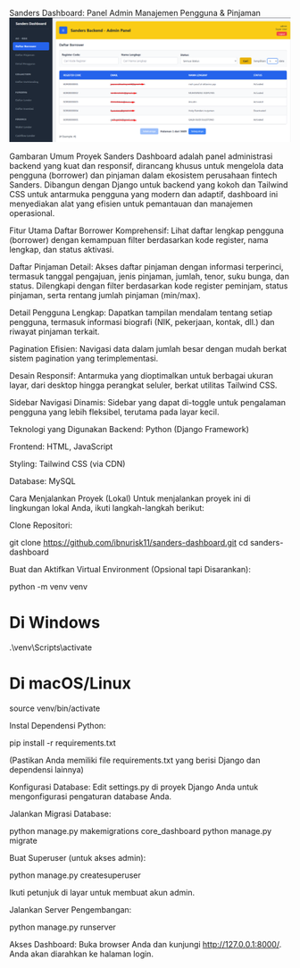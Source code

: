 Sanders Dashboard: Panel Admin Manajemen Pengguna & Pinjaman
![alt text](image-1.png)

Gambaran Umum Proyek
Sanders Dashboard adalah panel administrasi backend yang kuat dan responsif, dirancang khusus untuk mengelola data pengguna (borrower) dan pinjaman dalam ekosistem perusahaan fintech Sanders. Dibangun dengan Django untuk backend yang kokoh dan Tailwind CSS untuk antarmuka pengguna yang modern dan adaptif, dashboard ini menyediakan alat yang efisien untuk pemantauan dan manajemen operasional.

Fitur Utama
Daftar Borrower Komprehensif: Lihat daftar lengkap pengguna (borrower) dengan kemampuan filter berdasarkan kode register, nama lengkap, dan status aktivasi.

Daftar Pinjaman Detail: Akses daftar pinjaman dengan informasi terperinci, termasuk tanggal pengajuan, jenis pinjaman, jumlah, tenor, suku bunga, dan status. Dilengkapi dengan filter berdasarkan kode register peminjam, status pinjaman, serta rentang jumlah pinjaman (min/max).

Detail Pengguna Lengkap: Dapatkan tampilan mendalam tentang setiap pengguna, termasuk informasi biografi (NIK, pekerjaan, kontak, dll.) dan riwayat pinjaman terkait.

Pagination Efisien: Navigasi data dalam jumlah besar dengan mudah berkat sistem pagination yang terimplementasi.

Desain Responsif: Antarmuka yang dioptimalkan untuk berbagai ukuran layar, dari desktop hingga perangkat seluler, berkat utilitas Tailwind CSS.

Sidebar Navigasi Dinamis: Sidebar yang dapat di-toggle untuk pengalaman pengguna yang lebih fleksibel, terutama pada layar kecil.

Teknologi yang Digunakan
Backend: Python (Django Framework)

Frontend: HTML, JavaScript

Styling: Tailwind CSS (via CDN)

Database: MySQL

Cara Menjalankan Proyek (Lokal)
Untuk menjalankan proyek ini di lingkungan lokal Anda, ikuti langkah-langkah berikut:

Clone Repositori:

git clone https://github.com/ibnurisk11/sanders-dashboard.git
cd sanders-dashboard

Buat dan Aktifkan Virtual Environment (Opsional tapi Disarankan):

python -m venv venv
# Di Windows
.\venv\Scripts\activate
# Di macOS/Linux
source venv/bin/activate

Instal Dependensi Python:

pip install -r requirements.txt

(Pastikan Anda memiliki file requirements.txt yang berisi Django dan dependensi lainnya)

Konfigurasi Database:
Edit settings.py di proyek Django Anda untuk mengonfigurasi pengaturan database Anda.

Jalankan Migrasi Database:

python manage.py makemigrations core_dashboard
python manage.py migrate

Buat Superuser (untuk akses admin):

python manage.py createsuperuser

Ikuti petunjuk di layar untuk membuat akun admin.

Jalankan Server Pengembangan:

python manage.py runserver

Akses Dashboard:
Buka browser Anda dan kunjungi http://127.0.0.1:8000/. Anda akan diarahkan ke halaman login.